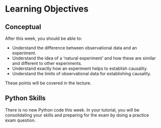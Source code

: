 #  Learning Objectives

## Conceptual

After this week, you should be able to:

*	Understand the difference between observational data and an experiment.
*	Understand the idea of a ‘natural experiment’ and how these are similar and different to other experiments.
*	Understand exactly how an experiment helps to establish causality.
*	Understand the limits of observational data for establishing causality.

These points will be covered in the lecture.


## Python Skills

There is no new Python code this week. In your tutorial, you will be consolidating your skills and preparing for the exam by doing a practice exam question.
